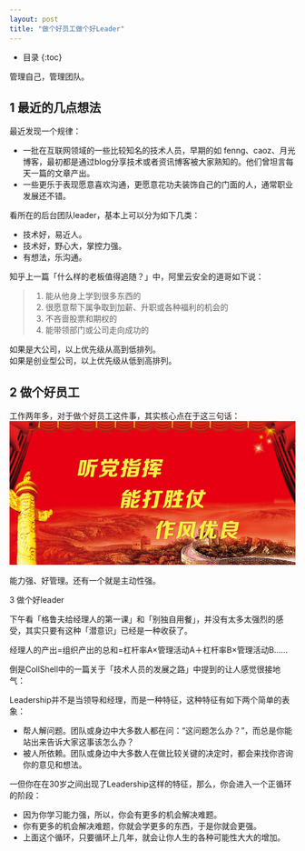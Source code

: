 ```yaml
---
layout: post
title: "做个好员工做个好Leader"
---
```


* 目录
{:toc}

管理自己，管理团队。

## 1 最近的几点想法

最近发现一个规律：
* 一批在互联网领域的一些比较知名的技术人员，早期的如 fenng、caoz、月光博客，最初都是通过blog分享技术或者资讯博客被大家熟知的。他们曾坦言每天一篇的文章产出。
* 一些更乐于表现愿意喜欢沟通，更愿意花功夫装饰自己的门面的人，通常职业发展还不错。

看所在的后台团队leader，基本上可以分为如下几类：
* 技术好，易近人。
* 技术好，野心大，掌控力强。
* 有想法，乐沟通。

知乎上一篇「什么样的老板值得追随？」中，阿里云安全的道哥如下说：
>
> 1. 能从他身上学到很多东西的    
> 2. 很愿意帮下属争取到加薪、升职或各种福利的机会的    
> 3. 不吝啬股票和期权的    
> 4. 能带领部门或公司走向成功的    
>
如果是大公司，以上优先级从高到低排列。    
如果是创业型公司，以上优先级从低到高排列。

## 2 做个好员工
工作两年多，对于做个好员工这件事，其实核心点在于这三句话：
![听党指挥](../resource/be_staff_be_leader/听党指挥能打胜仗.jpeg)

能力强、好管理。还有一个就是主动性强。

3 做个好leader

下午看「格鲁夫给经理人的第一课」和「别独自用餐」，并没有太多太强烈的感受，其实只要有这种「潜意识」已经是一种收获了。

经理人的产出=组织产出的总和=杠杆率A×管理活动A＋杠杆率B×管理活动B……

倒是CollShell中的一篇关于「技术人员的发展之路」中提到的让人感觉很接地气：

>
Leadership并不是当领导和经理，而是一种特征，这种特征有如下两个简单的表象：
* 帮人解问题。团队或身边中大多数人都在问：“这问题怎么办？”，而总是你能站出来告诉大家这事该怎么办？
* 被人所依赖。团队或身边中大多数人在做比较关键的决定时，都会来找你咨询你的意见和想法。
>
一但你在在30岁之间出现了Leadership这样的特征，那么，你会进入一个正循环的阶段：
* 因为你学习能力强，所以，你会有更多的机会解决难题。
* 你有更多的机会解决难题，你就会学更多的东西，于是你就会更强。
* 上面这个循环，只要循环上几年，就会让你人生的各种可能性大大的增加。
